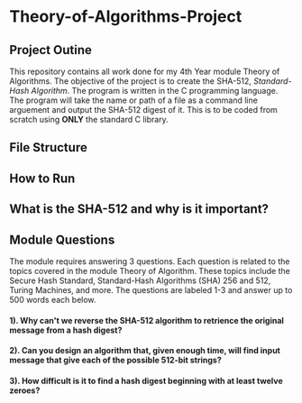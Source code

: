 # Theory-of-Algorithms-Project
## Project Outine
This repository contains all work done for my 4th Year module Theory of Algorithms. The objective of the project is to create the SHA-512, *Standard-Hash Algorithm*. The program is written in the C programming language. The program will take the name or path of a file as a command line arguement and output the SHA-512 digest of it. This is to be coded from scratch using **ONLY** the standard C library.

## File Structure

## How to Run

## What is the SHA-512 and why is it important?

## Module Questions
The module requires answering 3 questions. Each question is related to the topics covered in the module Theory of Algorithm. These topics include the Secure Hash Standard, Standard-Hash Algorithms (SHA) 256 and 512, Turing Machines, and more. The questions are labeled 1-3 and answer up to 500 words each below.
#### 1). Why can't we reverse the SHA-512 algorithm to retrience the original message from a hash digest?
#### 2). Can you design an algorithm that, given enough time, will find input message that give each of the possible 512-bit strings?
#### 3). How difficult is it to find a hash digest beginning with at least twelve zeroes?


 
